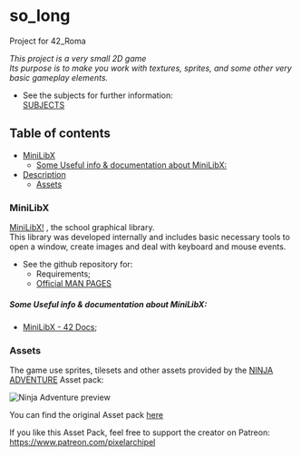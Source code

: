 # so_long
Project for 42_Roma

*This project is a very small 2D game*  
*Its purpose is to make you work with textures, sprites, and some other very basic gameplay elements.*

- See the subjects for further information:  
[SUBJECTS](Resources/en.subject.pdf)

## Table of contents

- [MiniLibX](#minilibx)
    - [Some Useful info & documentation about MiniLibX:](#some-useful-info-&-documentation-about-minilibx:)
- [Description](#description)
    - [Assets](#assets)

### MiniLibX

[MiniLibX!](https://github.com/42Paris/minilibx-linux) , the school graphical library.  
This library was developed internally and includes basic necessary tools to open a window, create images and deal with keyboard and mouse events.

- See the github repository for:
  - Requirements;
  - [Official MAN PAGES](https://github.com/42Paris/minilibx-linux/tree/master/man/man3)

##### Some Useful info & documentation about MiniLibX:

- [MiniLibX - 42 Docs](https://harm-smits.github.io/42docs/libs/minilibx);

### Assets

The game use sprites, tilesets and other assets provided by the [NINJA ADVENTURE](https://pixel-boy.itch.io/ninja-adventure-asset-pack) Asset pack:

![Ninja Adventure preview](/assets/preview_ninja_adventure)

You can find the original Asset pack [here](/assets/NinjaAdventure.zip)

If you like this Asset Pack, feel free to support the creator on Patreon: https://www.patreon.com/pixelarchipel
